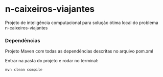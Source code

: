 # n-caixeiros-viajantes
Projeto de inteligência computacional para solução ótima local do problema n-caixeiros-viajantes

### Dependências

Projeto Maven com todas as dependências descritas no arquivo pom.xml

Entrar na pasta do projeto e rodar no terminal:
```bash
mvn clean compile
```
